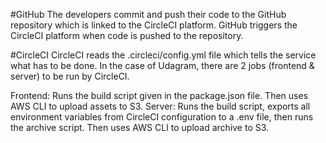 #GitHub
The developers commit and push their code to the GitHub repository which is linked to the CircleCI platform. GitHub triggers the CircleCI platform when code is pushed to the repository.

#CircleCI
CircleCI reads the .circleci/config.yml file which tells the service what has to be done. In the case of Udagram, there are 2 jobs (frontend & server) to be run by CircleCI.

Frontend: Runs the build script given in the package.json file. Then uses AWS CLI to upload assets to S3.
Server: Runs the build script, exports all environment variables from CircleCI configuration to a .env file, then runs the archive script. Then uses AWS CLI to upload archive to S3.